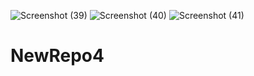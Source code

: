 ![Screenshot (39)](https://github.com/Bhartibunny21/midTERM/assets/156483997/612afac4-feca-457b-b748-6bfa49c414ee)
![Screenshot (40)](https://github.com/Bhartibunny21/midTERM/assets/156483997/4a29baa3-5907-4330-8752-937390ab9b3a)
![Screenshot (41)](https://github.com/Bhartibunny21/midTERM/assets/156483997/4de1ef1d-d899-44b0-a48c-828f37b39d8b)
# NewRepo4
